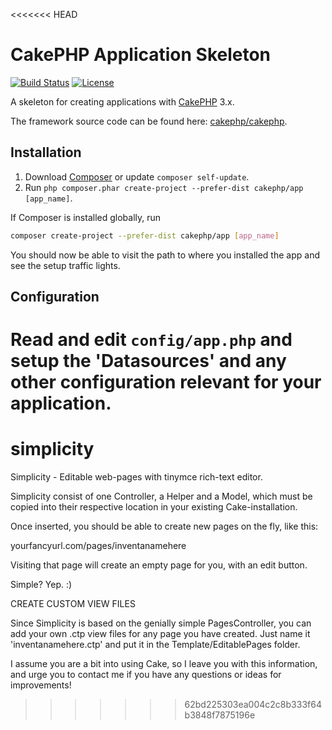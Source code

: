 <<<<<<< HEAD
# CakePHP Application Skeleton

[![Build Status](https://api.travis-ci.org/cakephp/app.png)](https://travis-ci.org/cakephp/app)
[![License](https://poser.pugx.org/cakephp/app/license.svg)](https://packagist.org/packages/cakephp/app)

A skeleton for creating applications with [CakePHP](http://cakephp.org) 3.x.

The framework source code can be found here: [cakephp/cakephp](https://github.com/cakephp/cakephp).

## Installation

1. Download [Composer](http://getcomposer.org/doc/00-intro.md) or update `composer self-update`.
2. Run `php composer.phar create-project --prefer-dist cakephp/app [app_name]`.

If Composer is installed globally, run
```bash
composer create-project --prefer-dist cakephp/app [app_name]
```

You should now be able to visit the path to where you installed the app and see
the setup traffic lights.

## Configuration

Read and edit `config/app.php` and setup the 'Datasources' and any other
configuration relevant for your application.
=======
# simplicity
Simplicity - Editable web-pages with tinymce rich-text editor.

Simplicity consist of one Controller, a Helper and a Model, which must be copied into their respective location in your existing Cake-installation.

Once inserted, you should be able to create new pages on the fly, like this: 

yourfancyurl.com/pages/inventanamehere

Visiting that page will create an empty page for you, with an edit button. 

Simple? Yep. :)

CREATE CUSTOM VIEW FILES

Since Simplicity is based on the genially simple PagesController, you can add your own .ctp view files for any page you have created. 
Just name it 'inventanamehere.ctp' and put it in the Template/EditablePages folder.

I assume you are a bit into using Cake, so I leave you with this information, and urge you to contact me if you have any questions or ideas for improvements!
>>>>>>> 62bd225303ea004c2c8b333f64b3848f7875196e
